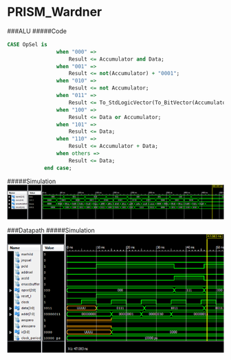 PRISM_Wardner
=============
###ALU
#####Code
```VHDL
CASE OpSel is
				when "000" =>
					Result <= Accumulator and Data;
				when "001" =>
					Result <= not(Accumulator) + "0001";
				when "010" => 
					Result <= not Accumulator;
				when "011" => 
					Result <= To_StdLogicVector(To_BitVector(Accumulator) ror 1);
				when "100" =>
					Result <= Data or Accumulator;
				when "101" =>
					Result <= Data;
				when "110" =>
					Result <= Accumulator + Data;
				when others =>
					Result <= Data;
			end case;
```
#####Simulation
![alt tag](https://raw.githubusercontent.com/EricWardner/PRISM_Wardner/master/ALU_Simulation.PNG)

###Datapath
#####Simulation
![alt tag](https://raw.githubusercontent.com/EricWardner/PRISM_Wardner/master/DataPath_Simulation.PNG)
